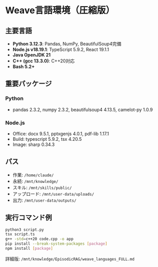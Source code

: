# Weave言語環境（圧縮版）

## 主要言語
- **Python 3.12.3**: Pandas, NumPy, BeautifulSoup4完備
- **Node.js v18.19.1**: TypeScript 5.9.2, React 19.1.1
- **Java OpenJDK 21**
- **C++ (gcc 13.3.0)**: C++20対応
- **Bash 5.2+**

## 重要パッケージ
### Python
- pandas 2.3.2, numpy 2.3.2, beautifulsoup4 4.13.5, camelot-py 1.0.9

### Node.js  
- Office: docx 9.5.1, pptxgenjs 4.0.1, pdf-lib 1.17.1
- Build: typescript 5.9.2, tsx 4.20.5
- Image: sharp 0.34.3

## パス
- 作業: `/home/claude/`
- 永続: `/mnt/knowledge/`
- スキル: `/mnt/skills/public/`
- アップロード: `/mnt/user-data/uploads/`
- 出力: `/mnt/user-data/outputs/`

## 実行コマンド例
```bash
python3 script.py
tsx script.ts
g++ -std=c++20 code.cpp -o app
pip install --break-system-packages [package]
npm install [package]
```

詳細版: `/mnt/knowledge/EpisodicRAG/weave_languages_FULL.md`
